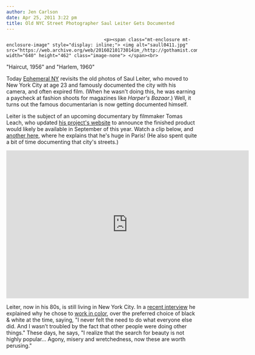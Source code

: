 ```yaml
---
author: Jen Carlson
date: Apr 25, 2011 3:22 pm
title: Old NYC Street Photographer Saul Leiter Gets Documented
---
```


	
										<p><span class="mt-enclosure mt-enclosure-image" style="display: inline;"> <img alt="saull0411.jpg" src="https://web.archive.org/web/20160210173014im_/http://gothamist.com/attachments/arts_jen/saull0411.jpg" width="640" height="462" class="image-none"> </span><br>
<span class="photo_caption">&quot;Haircut, 1956&quot; and &quot;Harlem, 1960&quot;</span></p>

<p>Today <a href="https://web.archive.org/web/20160210173014/http://ephemeralnewyork.wordpress.com/2011/04/25/walking-the-streets-with-photographer-sol-leiter/">Ephemeral NY</a> revisits the old photos of Saul Leiter, who moved to New York City at age 23 and famously documented the city with his camera, and often expired film. (When he wasn&apos;t doing this, he was earning a paycheck at fashion shoots for magazines like <em>Harper&apos;s Bazaar</em>.) Well, it turns out the famous documentarian is now getting documented himself. </p>

<p>Leiter is the subject of an upcoming documentary by filmmaker Tomas Leach, who updated <a href="https://web.archive.org/web/20160210173014/http://innogreathurry.tomasleach.com/#category3">his project&apos;s website</a> to announce the finished product would likely be available in September of this year. Watch a clip below, and <a href="https://web.archive.org/web/20160210173014/http://www.youtube.com/watch?v=JwtfwlJCg6Q&amp;NR=1">another here</a>, where he explains that he&apos;s huge in Paris! (He also spent quite a bit of time documenting that city&apos;s streets.) </p>

<p><iframe title="YouTube video player" width="640" height="390" src="https://web.archive.org/web/20160210173014if_/http://www.youtube.com/embed/eLlmmJDhMEU" frameborder="0" allowfullscreen></iframe></p>

<p>Leiter, now in his 80s, is still living in New York City. In a <a href="https://web.archive.org/web/20160210173014/http://photographyinterviews.blogspot.com/2009/04/saul-leiter-quiet-iconoclast-saul.html">recent interview</a> he explained why he chose to <a href="https://web.archive.org/web/20160210173014/http://www.amazon.com/Saul-Leiter-Early-Martin-Harrison/dp/3865211399/ref=sr_1_2?ie=UTF8&amp;s=books&amp;qid=1257086471&amp;sr=8-2">work in color</a>, over the preferred choice of black &amp; white at the time, saying, &quot;I never felt the need to do what everyone else did. And I wasn&#x2019;t troubled by the fact that other people were doing other things.&quot; These days, he says, &quot;I realize that the search for beauty is not highly popular... Agony, misery and wretchedness, now these are worth perusing.&quot;</p>					
										
									
				